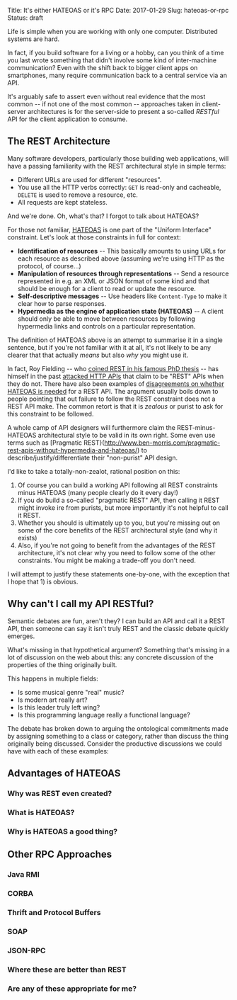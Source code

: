 Title: It's either HATEOAS or it's RPC
Date: 2017-01-29
Slug: hateoas-or-rpc
Status: draft

Life is simple when you are working with only one
computer. Distributed systems are hard.

In fact, if you build software for a living or a hobby, can you think
of a time you last wrote something that didn't involve some kind of
inter-machine communication? Even with the shift back to bigger client
apps on smartphones, many require communication back to a central
service via an API.

It's arguably safe to assert even without real evidence that the most
common -- if not one of the most common -- approaches taken in
client-server architectures is for the server-side to present a
so-called *RESTful* API for the client application to consume.

## The REST Architecture

Many software developers, particularly those building web
applications, will have a passing familiarity with the REST
architectural style in simple terms:

* Different URLs are used for different "resources".
* You use all the HTTP verbs correctly: `GET` is read-only and
  cacheable, `DELETE` is used to remove a resource, etc.
* All requests are kept stateless.

And we're done. Oh, what's that? I forgot to talk about HATEOAS?

For those not familiar,
[HATEOAS](https://en.wikipedia.org/wiki/HATEOAS) is one part of the
"Uniform Interface" constraint. Let's look at those constraints
in full for context:

* **Identification of resources** -- This basically amounts to using URLs
  for each resource as described above (assuming we're using HTTP as the
  protocol, of course...)
* **Manipulation of resources through representations** -- Send a
  resource represented in e.g. an XML or JSON format of some kind and
  that should be enough for a client to read or update the resource.
* **Self-descriptive messages** -- Use headers like `Content-Type` to make
  it clear how to parse responses.
* **Hypermedia as the engine of application state (HATEOAS)** -- A
  client should only be able to move between resources by following
  hypermedia links and controls on a particular representation.

The definition of HATEOAS above is an attempt to summarise it in a
single sentence, but if you're not familiar with it at all, it's not
likely to be any clearer that that actually *means* but also *why* you
might use it.

In fact, Roy Fielding -- who
[coined REST in his famous PhD thesis](http://www.ics.uci.edu/~fielding/pubs/dissertation/top.htm)
-- has himself in the past
[attacked HTTP APIs](http://roy.gbiv.com/untangled/2008/rest-apis-must-be-hypertext-driven)
that claim to be "REST" APIs when they do not. There have also been
examples of
[disagreements on whether HATEOAS is needed](http://www.ben-morris.com/the-restafarian-flame-wars-common-points-of-disagreement-over-rest-api-design/)
for a REST API. The argument usually boils down to people pointing
that out failure to follow the REST constraint does not a REST API
make. The common retort is that it is *zealous* or purist to ask for
this constraint to be followed.

A whole camp of API designers will furthermore claim the
REST-minus-HATEOAS architectural style to be valid in its own
right. Some even use terms such as
[Pragmatic REST}(http://www.ben-morris.com/pragmatic-rest-apis-without-hypermedia-and-hateoas/) to describe/justify/differentiate their "non-purist" API design.

I'd like to take a totally-non-zealot, rational position on this:

1. Of course you can build a working API following all REST constraints minus HATEOAS (many people clearly do it every day!)
2. If you do build a so-called "pragmatic REST" API, then calling it REST might invoke ire from purists, but more importantly it's not helpful to call it REST.
3. Whether you should is ultimately up to you, but you're missing out on some of the core benefits of the REST architectural style (and why it exists)
4. Also, if you're not going to benefit from the advantages of the REST architecture, it's not clear why you need to follow some of the other constraints. You might be making a trade-off you don't need.

I will attempt to justify these statements one-by-one, with the exception that I hope that 1) is obvious.

## Why can't I call my API RESTful?

Semantic debates are fun, aren't they? I can build an API and call it
a REST API, then someone can say it isn't truly REST and the classic debate quickly emerges.

What's missing in that hypothetical argument? Something that's missing
in a lot of discussion on the web about this: any concrete discussion
of the properties of the thing originally built.

This happens in multiple fields:

* Is some musical genre "real" music?
* Is modern art really art?
* Is this leader truly left wing?
* Is this programming language really a functional language?

The debate has broken down to arguing the ontological commitments made
by assigning something to a class or category, rather than discuss the
thing originally being discussed. Consider the productive discussions
we could have with each of these examples:



## Advantages of HATEOAS

### Why was REST even created?

### What is HATEOAS?

### Why is HATEOAS a good thing?

## Other RPC Approaches

### Java RMI

### CORBA

### Thrift and Protocol Buffers

### SOAP

### JSON-RPC

### Where these are better than REST

### Are any of these appropriate for me?
